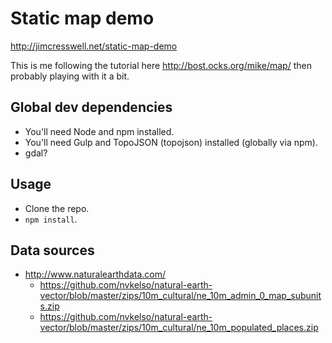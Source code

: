 # Static map demo

http://jimcresswell.net/static-map-demo

This is me following the tutorial here http://bost.ocks.org/mike/map/ then probably playing with it a bit.

## Global dev dependencies
* You'll need Node and npm installed.
* You'll need Gulp and TopoJSON (topojson) installed (globally via npm).
* gdal?

## Usage
* Clone the repo.
* `npm install`.

## Data sources
* http://www.naturalearthdata.com/
    * https://github.com/nvkelso/natural-earth-vector/blob/master/zips/10m_cultural/ne_10m_admin_0_map_subunits.zip
    * https://github.com/nvkelso/natural-earth-vector/blob/master/zips/10m_cultural/ne_10m_populated_places.zip

